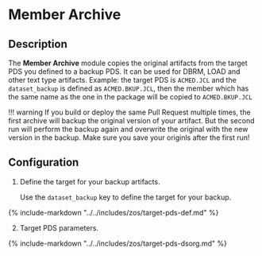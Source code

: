 # Member Archive
## Description
The **Member Archive** module copies the original artifacts from the target PDS you defined to a backup PDS. It can be used for DBRM, LOAD and other text type artifacts. Example: the target PDS is `ACMED.JCL` and the `dataset_backup` is defined as `ACMED.BKUP.JCL`, then the member which has the same name as the one in the package will be copied to `ACMED.BKUP.JCL`

!!! warning
    If you build or deploy the same Pull Request multiple times, the first archive will backup the original version of your artifact. But the second run will perform the backup again and overwrite the original with the new version in the backup. Make sure you save your originls after the first run!


## Configuration

1. Define the target for your backup artifacts.

    Use the `dataset_backup` key to define the target for your backup.

{%
    include-markdown "../../includes/zos/target-pds-def.md"
%}




2. Target PDS parameters.

{%
    include-markdown "../../includes/zos/target-pds-dsorg.md"
%}